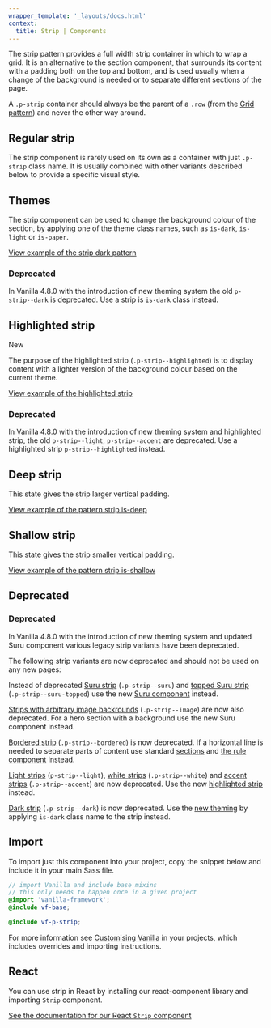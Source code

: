 ```yaml
---
wrapper_template: '_layouts/docs.html'
context:
  title: Strip | Components
---
```


The strip pattern provides a full width strip container in which to wrap a grid. It is an alternative to the section component, that surrounds its content with a padding both on the top and bottom, and is used usually when a change of the background is needed or to separate different sections of the page.

A `.p-strip` container should always be the parent of a `.row` (from the [Grid pattern](/docs/patterns/grid/)) and never the other way around.

## Regular strip

The strip component is rarely used on its own as a container with just `.p-strip` class name. It is usually combined with other variants described below to provide a specific visual style.

## Themes

The strip component can be used to change the background colour of the section, by applying one of the theme class names, such as `is-dark`, `is-light` or `is-paper`.

<div class="embedded-example"><a href="/docs/examples/patterns/strips/dark/" class="js-example">
View example of the strip dark pattern
</a></div>

<div class="p-notification--caution">
  <div class="p-notification__content">
    <h3 class="p-notification__title">Deprecated</h3>
    <p class="p-notification__message">In Vanilla 4.8.0 with the introduction of new theming system the old <code>p-strip--dark</code> is deprecated. Use a strip is <code>is-dark</code> class instead.</p>
  </div>
</div>

## Highlighted strip

<span class="p-status-label--positive">New</span>

The purpose of the highlighted strip (`.p-strip--highlighted`) is to display content with a lighter version of the background colour based on the current theme.

<div class="embedded-example"><a href="/docs/examples/patterns/strips/highlighted/" class="js-example">
View example of the highlighted strip
</a></div>

<div class="p-notification--caution">
  <div class="p-notification__content">
    <h3 class="p-notification__title">Deprecated</h3>
    <p class="p-notification__message">In Vanilla 4.8.0 with the introduction of new theming system and highlighted strip, the old <code>p-strip--light</code>, <code>p-strip--accent</code> are deprecated. Use a highlighted strip <code>p-strip--highlighted</code> instead.</p>
  </div>
</div>

## Deep strip

This state gives the strip larger vertical padding.

<div class="embedded-example"><a href="/docs/examples/patterns/strips/deep/" class="js-example">
View example of the pattern strip is-deep
</a></div>

## Shallow strip

This state gives the strip smaller vertical padding.

<div class="embedded-example"><a href="/docs/examples/patterns/strips/shallow/" class="js-example">
View example of the pattern strip is-shallow
</a></div>

## Deprecated

<div class="p-notification--caution">
  <div class="p-notification__content">
    <h3 class="p-notification__title">Deprecated</h3>
    <p class="p-notification__message">In Vanilla 4.8.0 with the introduction of new theming system and updated Suru component various legacy strip variants have been deprecated.</p>
  </div>
</div>

The following strip variants are now deprecated and should not be used on any new pages:

Instead of deprecated [Suru strip](/docs/examples/patterns/strips/suru/) (`.p-strip--suru`) and [topped Suru strip](/docs/examples/patterns/strips/suru-topped/) (`.p-strip--suru-topped`) use the new [Suru component](/docs/patterns/suru) instead.

[Strips with arbitrary image backrounds](/docs/examples/patterns/strips/image/) (`.p-strip--image`) are now also deprecated. For a hero section with a background use the new Suru component instead.

[Bordered strip](/docs/examples/patterns/strips/is-bordered/) (`.p-strip--bordered`) is now deprecated. If a horizontal line is needed to separate parts of content use standard [sections](/docs/patterns/section) and [the rule component](/docs/patterns/rule) instead.

[Light strips](/docs/examples/patterns/strips/strips-light) (`p-strip--light`), [white strips](/docs/examples/patterns/strips/white) (`.p-strip--white`) and [accent strips](/docs/examples/patterns/strips/accent) (`.p-strip--accent`) are now deprecated. Use the new [highlighted strip](#highligted-strip) instead.

[Dark strip](/docs/examples/patterns/strips/strips-dark) (`.p-strip--dark`) is now deprecated. Use the [new theming](#themes) by applying `is-dark` class name to the strip instead.

## Import

To import just this component into your project, copy the snippet below and include it in your main Sass file.

```scss
// import Vanilla and include base mixins
// this only needs to happen once in a given project
@import 'vanilla-framework';
@include vf-base;

@include vf-p-strip;
```

For more information see [Customising Vanilla](/docs/customising-vanilla/) in your projects, which includes overrides and importing instructions.

## React

You can use strip in React by installing our react-component library and importing `Strip` component.

[See the documentation for our React `Strip` component](https://canonical.github.io/react-components/?path=/docs/strip--light-strip#strip)
